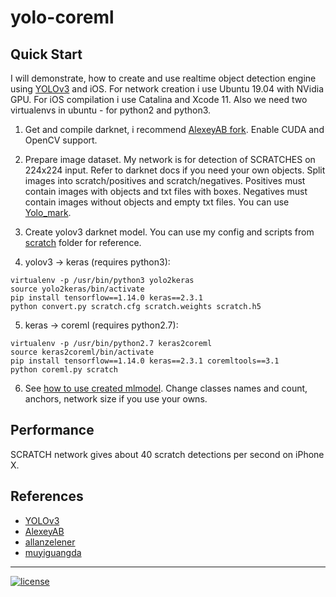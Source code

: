 # yolo-coreml

## Quick Start
I will demonstrate, how to create and use realtime object detection engine using [YOLOv3](http://pjreddie.com/darknet/yolo/) and iOS.
For network creation i use Ubuntu 19.04 with NVidia GPU.
For iOS compilation i use Catalina and Xcode 11.
Also we need two virtualenvs in ubuntu - for python2 and python3.

1. Get and compile darknet, i recommend [AlexeyAB fork](https://github.com/AlexeyAB/darknet.git). Enable CUDA and OpenCV support.

2. Prepare image dataset. My network is for detection of SCRATCHES on 224x224 input. Refer to darknet docs if you need your own objects. Split images into scratch/positives and scratch/negatives. Positives must contain images with objects and txt files with boxes. Negatives must contain images without objects and empty txt files. You can use [Yolo_mark](https://github.com/AlexeyAB/Yolo_mark).

3. Create yolov3 darknet model. You can use my config and scripts from [scratch](scratch) folder for reference. 

4. yolov3 -> keras (requires python3):

```
virtualenv -p /usr/bin/python3 yolo2keras
source yolo2keras/bin/activate
pip install tensorflow==1.14.0 keras==2.3.1
python convert.py scratch.cfg scratch.weights scratch.h5
```

5. keras -> coreml (requires python2.7):

```
virtualenv -p /usr/bin/python2.7 keras2coreml
source keras2coreml/bin/activate
pip install tensorflow==1.14.0 keras==2.3.1 coremltools==3.1
python coreml.py scratch
```

6. See [how to use created mlmodel](https://github.com/Mrlawrance/yolov3-ios/tree/master/ios). Change classes names and count, anchors, network size if you use your owns.

## Performance
SCRATCH network gives about 40 scratch detections per second on iPhone X.

## References
* [YOLOv3](http://pjreddie.com/darknet/yolo)
* [AlexeyAB](https://github.com/AlexeyAB/darknet.git)
* [allanzelener](https://github.com/allanzelener/YAD2K)
* [muyiguangda](https://github.com/muyiguangda/tensorflow-keras-yolov3)

---
[![license](https://img.shields.io/github/license/mashape/apistatus.svg)](LICENSE)
